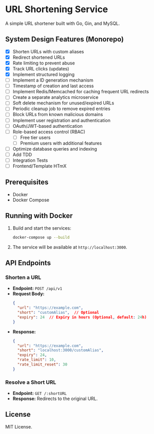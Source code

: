 # URL Shortening Service

A simple URL shortener built with Go, Gin, and MySQL.

## System Design Features (Monorepo)
- [x] Shorten URLs with custom aliases
- [x] Redirect shortened URLs
- [x] Rate limiting to prevent abuse
- [x] Track URL clicks (updates)
- [x] Implement structured logging
- [ ] Implement a ID generation mechanism 
- [ ] Timestamp of creation and last access
- [ ] Implement Redis/Memcached for caching frequent URL redirects
- [ ] Create a separate analytics microservice
- [ ] Soft delete mechanism for unused/expired URLs
- [ ] Periodic cleanup job to remove expired entries
- [ ] Block URLs from known malicious domains
- [ ] Implement user registration and authentication
- [ ] OAuth/JWT-based authentication
- [ ] Role-based access control (RBAC)
  - [ ] Free tier users
  - [ ] Premium users with additional features
- [ ] Optimize database queries and indexing
- [ ] Add TDD 
- [ ] Integration Tests
- [ ] Frontend/Template HTmX

## Prerequisites
- Docker
- Docker Compose

## Running with Docker

1. Build and start the services:
   ```sh
   docker-compose up --build
   ```
2. The service will be available at `http://localhost:3000`.

## API Endpoints
### Shorten a URL
- **Endpoint:** `POST /api/v1`
- **Request Body:**
  ```json
  {
    "url": "https://example.com",
    "short": "customAlias",  // Optional
    "expiry": 24  // Expiry in hours (Optional, default: 24h)
  }
  ```
- **Response:**
  ```json
  {
    "url": "https://example.com",
    "short": "localhost:3000/customAlias",
    "expiry": 24,
    "rate_limit": 10,
    "rate_limit_reset": 30
  }
  ```

### Resolve a Short URL
- **Endpoint:** `GET /:shortURL`
- **Response:** Redirects to the original URL.



## License
MIT License.